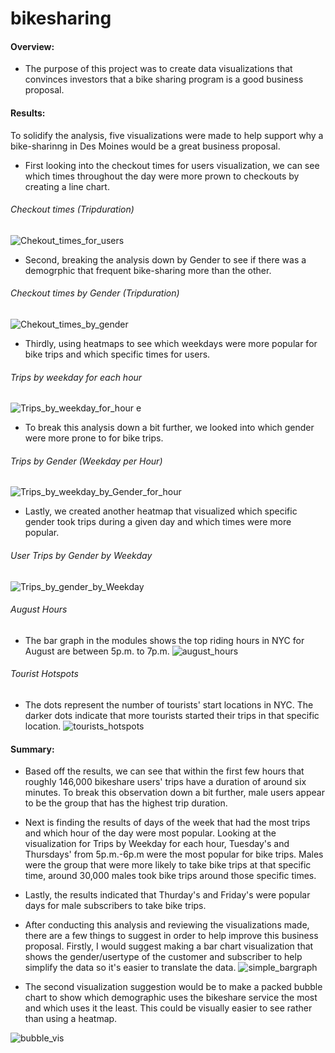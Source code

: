 # bikesharing

#### Overview:
- The purpose of this project was to create data visualizations that convinces investors that a bike sharing program is a good business proposal.

#### Results:
To solidify the analysis, five visualizations were made to help support why a bike-sharinng in Des Moines would be a great business proposal.
- First looking into the checkout times for users visualization, we can see which times throughout the day were more prown to checkouts by creating a line chart.
###### Checkout times (Tripduration)
![Chekout_times_for_users](https://user-images.githubusercontent.com/90741799/148673332-8bf5aa7c-b594-41e8-bc67-8d6af25795cf.png)

- Second, breaking the analysis down by Gender to see if there was a demogrphic that frequent bike-sharing more than the other.
###### Checkout times by Gender (Tripduration)
![Chekout_times_by_gender](https://user-images.githubusercontent.com/90741799/148673175-47be453f-4c6f-450b-9b07-f740c9e61977.png)

- Thirdly, using heatmaps to see which weekdays were more popular for bike trips and which specific times for users.
###### Trips by weekday for each hour
![Trips_by_weekday_for_hour](https://user-images.githubusercontent.com/90741799/148673222-f6af2d39-07aa-41f5-9c6c-cb91af9c176a.png)
e
- To break this analysis down a bit further, we looked into which gender were more prone to for bike trips.
###### Trips by Gender (Weekday per Hour)
![Trips_by_weekday_by_Gender_for_hour](https://user-images.githubusercontent.com/90741799/148673274-cd6cca1c-2289-4d50-9c73-8b4baa135bd4.png)

- Lastly, we created another heatmap that visualized which specific gender took trips during a given day and which times were more popular.
###### User Trips by Gender by Weekday
![Trips_by_gender_by_Weekday](https://user-images.githubusercontent.com/90741799/148673314-097dc55e-8359-4287-889a-5a60144a84eb.png)

###### August Hours
- The bar graph in the modules shows the top riding hours in NYC for August are between 5p.m. to 7p.m.
![august_hours](https://user-images.githubusercontent.com/90741799/148673533-f3d49587-403a-4fb7-a33d-6d5955107231.png)
###### Tourist Hotspots
- The dots represent the number of tourists' start locations in NYC. The darker dots indicate that more tourists started their trips in that specific location.
![tourists_hotspots](https://user-images.githubusercontent.com/90741799/148675378-13fdf53b-0e74-4837-a918-c96c83ee4d4a.png)

#### Summary:
- Based off the results, we can see that within the first few hours that roughly 146,000 bikeshare users' trips have a duration of around six minutes. To break this observation down a bit further, male users appear to be the group that has the highest trip duration.
- Next is finding the results of days of the week that had the most trips and which hour of the day were most popular. Looking at the visualization for Trips by Weekday for each hour, Tuesday's and Thursdays' from 5p.m.-6p.m were the most popular for bike trips. Males were the group that were more likely to take bike trips at that specific time, around 30,000 males took bike trips around those specific times.
- Lastly, the results indicated that Thurday's and Friday's were popular days for male subscribers to take bike trips.
- After conducting this analysis and reviewing the visualizations made, there are a few things to suggest in order to help improve this business proposal. Firstly, I would suggest making a bar chart visualization that shows the gender/usertype of the customer and subscriber to help simplify the data so it's easier to translate the data.
![simple_bargraph](https://user-images.githubusercontent.com/90741799/148675005-5dc12a01-5bc8-4dc3-8efa-e3528ae2e26f.png)

- The second visualization suggestion would be to make a packed bubble chart to show which demographic uses the bikeshare service the most and which uses it the least. This could be visually easier to see rather than using a heatmap.

![bubble_vis](https://user-images.githubusercontent.com/90741799/148675132-f8ebd12c-7f53-4b94-a8df-544ec09414bb.png)


